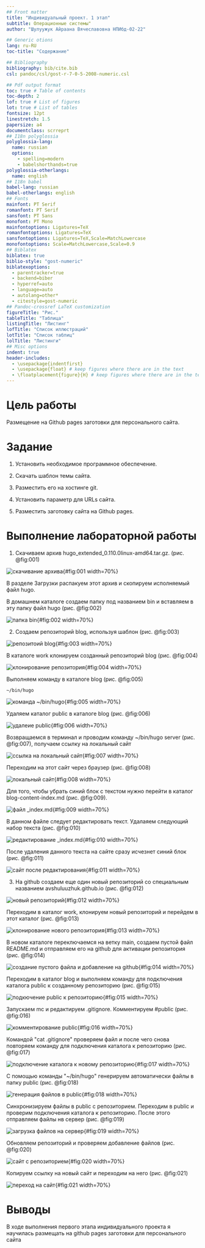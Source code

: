 ```yaml
---
## Front matter
title: "Индивидуальный проект. 1 этап"
subtitle: Операционные системы"
author: "Шулуужук Айраана Вячеславовна НПИбд-02-22"

## Generic otions
lang: ru-RU
toc-title: "Содержание"

## Bibliography
bibliography: bib/cite.bib
csl: pandoc/csl/gost-r-7-0-5-2008-numeric.csl

## Pdf output format
toc: true # Table of contents
toc-depth: 2
lof: true # List of figures
lot: true # List of tables
fontsize: 12pt
linestretch: 1.5
papersize: a4
documentclass: scrreprt
## I18n polyglossia
polyglossia-lang:
  name: russian
  options:
	- spelling=modern
	- babelshorthands=true
polyglossia-otherlangs:
  name: english
## I18n babel
babel-lang: russian
babel-otherlangs: english
## Fonts
mainfont: PT Serif
romanfont: PT Serif
sansfont: PT Sans
monofont: PT Mono
mainfontoptions: Ligatures=TeX
romanfontoptions: Ligatures=TeX
sansfontoptions: Ligatures=TeX,Scale=MatchLowercase
monofontoptions: Scale=MatchLowercase,Scale=0.9
## Biblatex
biblatex: true
biblio-style: "gost-numeric"
biblatexoptions:
  - parentracker=true
  - backend=biber
  - hyperref=auto
  - language=auto
  - autolang=other*
  - citestyle=gost-numeric
## Pandoc-crossref LaTeX customization
figureTitle: "Рис."
tableTitle: "Таблица"
listingTitle: "Листинг"
lofTitle: "Список иллюстраций"
lotTitle: "Список таблиц"
lolTitle: "Листинги"
## Misc options
indent: true
header-includes:
  - \usepackage{indentfirst}
  - \usepackage{float} # keep figures where there are in the text
  - \floatplacement{figure}{H} # keep figures where there are in the text
---
```


# Цель работы

Размещение на Github pages заготовки для персонального сайта.

# Задание

1. Установить необходимое программное обеспечение.

2. Скачать шаблон темы сайта.

3. Разместить его на хостинге git.

4. Установить параметр для URLs сайта.

5. Разместить заготовку сайта на Github pages.

# Выполнение лабораторной работы

1. Скачиваем архив hugo_extended_0.110.0linux-amd64.tar.gz. (рис. @fig:001)

![скачивание архива](image/1.png){#fig:001 width=70%}

В разделе Загрузки распакуем этот архив и скопируем исполняемый файл hugo. 

В домашнем каталоге создаем папку под названием bin и вставляем в эту папку файл hugo (рис. @fig:002)

![папка bin](image/2.png){#fig:002 width=70%}

2. Cоздаем репозиторий blog, используя шаблон (рис. @fig:003)

![репозитоий blog](image/3.png){#fig:003 width=70%}

В каталоге work клонируем созданный репозиторий blog  (рис. @fig:004)

![клонирование репозитория](image/4.jpg){#fig:004 width=70%}

Выполняем команду в каталоге blog (рис. @fig:005)
```
~/bin/hugo 
```
![команда ~/bin/hugo](image/5.jpg){#fig:005 width=70%}

Удаляем каталог public в каталоге blog (рис. @fig:006)

![удалеие public](image/6.jpg){#fig:006 width=70%}

Возвращаемся в терминал и проводим команду ~/bin/hugo server (рис. @fig:007), получаем ссылку на локальный сайт 

![ссылка на локальный сайт](image/7.png){#fig:007 width=70%}

Переходим на этот сайт через браузер (рис. @fig:008)

![локальный сайт](image/8.png){#fig:008 width=70%}

Для того, чтобы убрать синий блок с текстом нужно перейти в каталог blog-content-index.md (рис. @fig:009).

![файл _index.md](image/9.png){#fig:009 width=70%}

В данном файле следует редактировать текст. Удалаяем следующий набор текста (рис. @fig:010)

![редактирование _index.md](image/10.jpg){#fig:010 width=70%}

После удаления данного текста на сайте сразу исчезнет синий блок (рис. @fig:011)

![сайт после редактирования](image/11.png){#fig:011 width=70%}

3. На github создаем еще один новый репозиторий со специальным названием avshuluuzhuk.github.io (рис. @fig:012)

![новый репозиторий](image/12.jpg){#fig:012 width=70%}

Переходим в каталог work, клонируем новый репозиторий и перейдем в этот каталог  (рис. @fig:013)

![клонирование нового репозитория](image/13.jpg){#fig:013 width=70%}

В новом каталоге переключаемся на ветку main, создаем пустой файл README.md и отправляем его на github для активации репозитория (рис. @fig:014)

![создание пустого файла и добавление на github](image/14.png){#fig:014 width=70%}

Переходим в каталог blog и выполняем команду для подключения каталога public к созданному репозиторию (рис. @fig:015)

![подкючение public к репозиторию](image/15.png){#fig:015 width=70%}

Запускаем mc и редактируем .gitignore. Комментируем #public (рис. @fig:016)

![комментирование public](image/16.png){#fig:016 width=70%}

Командой "cat .gitignore" проверяем файл и после чего снова повторяем команду для подключения каталога к репозиторию  (рис. @fig:017)

![подключение каталога к новому репозиторию](image/17.jpg){#fig:017 width=70%}

С помощью команды "~/bin/hugo" генерируем автоматически файлы в папку public (рис. @fig:018)

![генерация файлов в public](image/18.jpg){#fig:018 width=70%}

Синхронизируем файлы в public с репозиторием. Переходим в public и проверим подключения каталога к репозиторию. После этого отправляем файлы нв сервер (рис. @fig:019)

![загрузка файлов на сервер](image/19.jpg){#fig:019 width=70%}

Обновляем репозиторий и проверяем добавление файлов  (рис. @fig:020)

![сайт с репозиторием](image/20.png){#fig:020 width=70%}

Копируем ссылку на новый сайт и переходим на него  (рис. @fig:021)

![переход на сайт](image/21.png){#fig:021 width=70%}

# Выводы

В ходе выполнения первого этапа индивидуального проекта я научилась размещать на github pages заготовки для персонального сайта 

